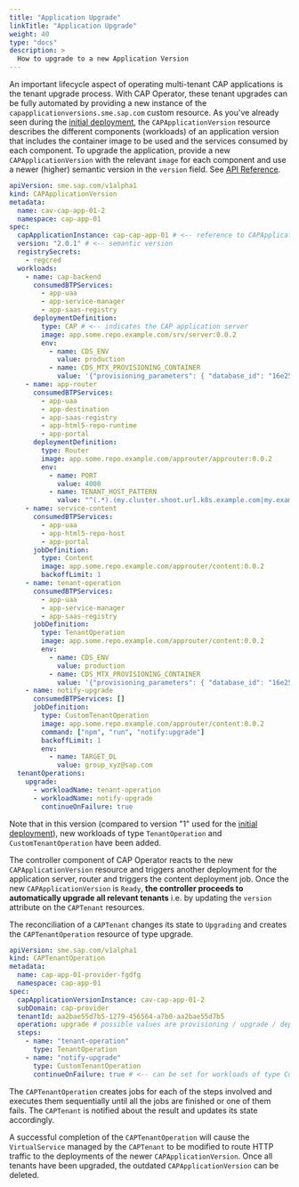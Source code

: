 ```yaml
---
title: "Application Upgrade"
linkTitle: "Application Upgrade"
weight: 40
type: "docs"
description: >
  How to upgrade to a new Application Version
---
```


An important lifecycle aspect of operating multi-tenant CAP applications is the tenant upgrade process. With CAP Operator, these tenant upgrades can be fully automated by providing a new instance of the `capapplicationversions.sme.sap.com` custom resource.
As you've already seen during the [initial deployment](./deploying-application.md), the `CAPApplicationVersion` resource describes the different components (workloads) of an application version that includes the container image to be used and the services consumed by each component.
To upgrade the application, provide a new `CAPApplicationVersion` with the relevant `image` for each component and use a newer (higher) semantic version in the `version` field. See [API Reference](../../reference/#sme.sap.com/v1alpha1.CAPApplicationVersion).

```yaml
apiVersion: sme.sap.com/v1alpha1
kind: CAPApplicationVersion
metadata:
  name: cav-cap-app-01-2
  namespace: cap-app-01
spec:
  capApplicationInstance: cap-cap-app-01 # <-- reference to CAPApplication in the same namespace
  version: "2.0.1" # <-- semantic version
  registrySecrets:
    - regcred
  workloads:
    - name: cap-backend
      consumedBTPServices:
        - app-uaa
        - app-service-manager
        - app-saas-registry
      deploymentDefinition:
        type: CAP # <-- indicates the CAP application server
        image: app.some.repo.example.com/srv/server:0.0.2
        env:
          - name: CDS_ENV
            value: production
          - name: CDS_MTX_PROVISIONING_CONTAINER
            value: '{"provisioning_parameters": { "database_id": "16e25c51-5455-4b17-a4d7-43545345345"}}'
    - name: app-router
      consumedBTPServices:
        - app-uaa
        - app-destination
        - app-saas-registry
        - app-html5-repo-runtime
        - app-portal
      deploymentDefinition:
        type: Router
        image: app.some.repo.example.com/approuter/approuter:0.0.2
        env:
          - name: PORT
            value: 4000
          - name: TENANT_HOST_PATTERN
            value: "^(.*).(my.cluster.shoot.url.k8s.example.com|my.example.com)"
    - name: service-content
      consumedBTPServices:
        - app-uaa
        - app-html5-repo-host
        - app-portal
      jobDefinition:
        type: Content
        image: app.some.repo.example.com/approuter/content:0.0.2
        backoffLimit: 1
    - name: tenant-operation
      consumedBTPServices:
        - app-uaa
        - app-service-manager
        - app-saas-registry
      jobDefinition:
        type: TenantOperation
        image: app.some.repo.example.com/approuter/content:0.0.2
        env:
          - name: CDS_ENV
            value: production
          - name: CDS_MTX_PROVISIONING_CONTAINER
            value: '{"provisioning_parameters": { "database_id": "16e25c51-5455-4b17-a4d7-43545345345"}}'
    - name: notify-upgrade
      consumedBTPServices: []
      jobDefinition:
        type: CustomTenantOperation
        image: app.some.repo.example.com/approuter/content:0.0.2
        command: ["npm", "run", "notify:upgrade"]
        backoffLimit: 1
        env:
          - name: TARGET_DL
            value: group_xyz@sap.com
  tenantOperations:
    upgrade:
      - workloadName: tenant-operation
      - workloadName: notify-upgrade
        continueOnFailure: true
```

Note that in this version (compared to version "1" used for the [initial deployment](./deploying-application.md)), new workloads of type `TenantOperation` and `CustomTenantOperation` have been added.

The controller component of CAP Operator reacts to the new `CAPApplicationVersion` resource and triggers another deployment for the application server, router and triggers the content deployment job. Once the new `CAPApplicationVersion` is `Ready`, **the controller proceeds to automatically upgrade all relevant tenants** i.e. by updating the `version` attribute on the `CAPTenant` resources.

The reconciliation of a `CAPTenant` changes its state to `Upgrading` and creates the `CAPTenantOperation` resource of type upgrade.

```yaml
apiVersion: sme.sap.com/v1alpha1
kind: CAPTenantOperation
metadata:
  name: cap-app-01-provider-fgdfg
  namespace: cap-app-01
spec:
  capApplicationVersionInstance: cav-cap-app-01-2
  subDomain: cap-provider
  tenantId: aa2bae55d7b5-1279-456564-a7b0-aa2bae55d7b5
  operation: upgrade # possible values are provisioning / upgrade / deprovisioning
  steps:
    - name: "tenant-operation"
      type: TenantOperation
    - name: "notify-upgrade"
      type: CustomTenantOperation
      continueOnFailure: true # <-- can be set for workloads of type CustomTenantOperation to indicate that the success of this job is optional for the completion of the overall operation
```

The `CAPTenantOperation` creates jobs for each of the steps involved and executes them sequentially until all the jobs are finished or one of them fails. The `CAPTenant` is notified about the result and updates its state accordingly.

A successful completion of the `CAPTenantOperation` will cause the `VirtualService` managed by the `CAPTenant` to be modified to route HTTP traffic to the deployments of the newer `CAPApplicationVersion`. Once all tenants have been upgraded, the outdated `CAPApplicationVersion` can be deleted.
